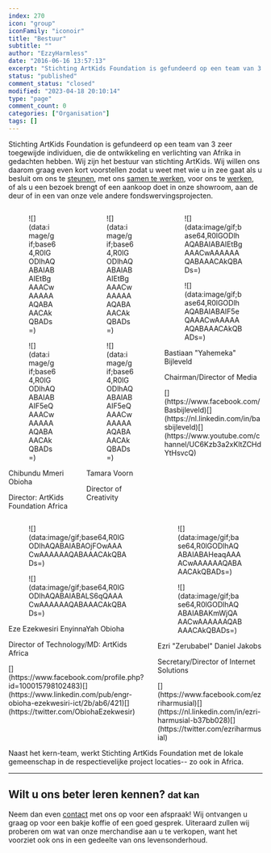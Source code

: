 ```yaml
---
index: 270
icon: "group"
iconFamily: "iconoir"
title: "Bestuur"
subtitle: ""
author: "EzzyHarmless"
date: "2016-06-16 13:57:13"
excerpt: "Stichting ArtKids Foundation is gefundeerd op een team van 3 zeer toegewijde individuen, die de ontwikkeling en verlichting van Afrika in gedachten hebben. Wij zijn het bestuur van stichting ArtKids. Naast het kern-team, werkt Stichting ArtKids Foundation met de lokale gemeenschap in de respectievelijke project locaties-- zo ook in Africa."
status: "published"
comment_status: "closed"
modified: "2023-04-18 20:10:14"
type: "page"
comment_count: 0
categories: ["Organisation"]
tags: []
---
```


Stichting ArtKids Foundation is gefundeerd op een team van 3 zeer toegewijde individuen, die de ontwikkeling en verlichting van Afrika in gedachten hebben. Wij zijn het bestuur van stichting ArtKids. Wij willen ons daarom graag even kort voorstellen zodat u weet met wie u in zee gaat als u besluit om ons te [steunen](/nl/donaties/), met ons [samen te werken](/nl/contact), voor ons te [werken](/nl/vacatures/), of als u een bezoek brengt of een aankoop doet in onze showroom, aan de deur of in een van onze vele andere fondswervingsprojecten.

<div class="columns is-multiline">

<div class="column is-one-third">

<div class="card is-profile">

<div class="card-image">

<figure class="image is-2by1">![](data:image/gif;base64,R0lGODlhAQABAIABAIEtBgAAACwAAAAAAQABAAACAkQBADs=)</figure>

</div>

<div class="card-profile-image">

<figure class="image is-128x128">![](data:image/gif;base64,R0lGODlhAQABAIABAIF5eQAAACwAAAAAAQABAAACAkQBADs=)</figure>

</div>

<div class="card-content text-center">

Chibundu Mmeri Obioha

Director: ArtKids Foundation Africa

</div>

</div>

</div>

<div class="column is-one-third">

<div class="card is-profile">

<div class="card-image">

<figure class="image is-2by1">![](data:image/gif;base64,R0lGODlhAQABAIABAIEtBgAAACwAAAAAAQABAAACAkQBADs=)</figure>

</div>

<div class="card-profile-image">

<figure class="image is-128x128">![](data:image/gif;base64,R0lGODlhAQABAIABAIF5eQAAACwAAAAAAQABAAACAkQBADs=)</figure>

</div>

<div class="card-content text-center">

Tamara Voorn

Director of Creativity

</div>

</div>

</div>

<div class="column is-one-third">

<div class="card is-profile">

<div class="card-image">

<figure class="image is-2by1">![](data:image/gif;base64,R0lGODlhAQABAIABAIEtBgAAACwAAAAAAQABAAACAkQBADs=)</figure>

</div>

<div class="card-profile-image">

<figure class="image is-128x128">![](data:image/gif;base64,R0lGODlhAQABAIABAIF5eQAAACwAAAAAAQABAAACAkQBADs=)</figure>

</div>

<div class="card-content text-center">

Bastiaan "Yahemeka" Bijleveld

Chairman/Director of Media

</div>

<footer class="card-footer">[](https://www.facebook.com/Basbijleveld)[](https://nl.linkedin.com/in/basbijleveld)[](https://www.youtube.com/channel/UC6Kzb3a2xKltZCHdYtHsvcQ)</footer>

</div>

</div>

</div>

<div class="columns is-multiline">

<div class="column is-one-third">

<div class="card is-profile">

<div class="card-image">

<figure class="image is-2by1">![](data:image/gif;base64,R0lGODlhAQABAIABAOjFOwAAACwAAAAAAQABAAACAkQBADs=)</figure>

</div>

<div class="card-profile-image">

<figure class="image is-128x128">![](data:image/gif;base64,R0lGODlhAQABAIABALS6qQAAACwAAAAAAQABAAACAkQBADs=)</figure>

</div>

<div class="card-content text-center">

Eze Ezekwesiri EnyinnaYah Obioha

Director of Technology/MD: ArtKids Africa

</div>

<footer class="card-footer">[](https://www.facebook.com/profile.php?id=100015798102483)[](https://www.linkedin.com/pub/engr-obioha-ezekwesiri-ict/2b/ab6/421)[](https://twitter.com/ObiohaEzekwesir)</footer>

</div>

</div>

<div class="column is-one-third">

<div class="card is-profile">

<div class="card-image">

<figure class="image is-2by1">![](data:image/gif;base64,R0lGODlhAQABAIABAHeaqAAAACwAAAAAAQABAAACAkQBADs=)</figure>

</div>

<div class="card-profile-image">

<figure class="image is-128x128">![](data:image/gif;base64,R0lGODlhAQABAIABAKmWjQAAACwAAAAAAQABAAACAkQBADs=)</figure>

</div>

<div class="card-content text-center">

Ezri "Zerubabel" Daniel Jakobs

Secretary/Director of Internet Solutions

</div>

<footer class="card-footer">[](https://www.facebook.com/ezriharmusial)[](https://nl.linkedin.com/in/ezri-harmusial-b37bb028)[](https://twitter.com/ezriharmusial)</footer>

</div>

</div>

</div>

Naast het kern-team, werkt Stichting ArtKids Foundation met de lokale gemeenschap in de respectievelijke project locaties-- zo ook in Africa.

* * *

## Wilt u ons beter leren kennen? <small class="has-text-calm is-size-4">dat kan</small>

Neem dan even [contact](/nl/contact) met ons op voor een afspraak! Wij ontvangen u graag op voor een bakje koffie of een goed gesprek. Uiteraard zullen wij proberen om wat van onze merchandise aan u te verkopen, want het voorziet ook ons in een gedeelte van ons levensonderhoud.
